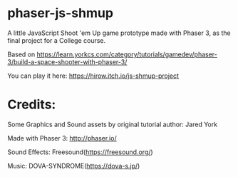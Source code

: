 # phaser-js-shmup
 A little JavaScript Shoot 'em Up game prototype made with Phaser 3, as the final project for a College course.
 
 Based on https://learn.yorkcs.com/category/tutorials/gamedev/phaser-3/build-a-space-shooter-with-phaser-3/
 
 You can play it here: https://hirow.itch.io/js-shmup-project
 
# Credits:

 Some Graphics and Sound assets by original tutorial author: Jared York
 
 Made with Phaser 3: http://phaser.io/
 
 Sound Effects: Freesound(https://freesound.org/)
 
 Music: DOVA-SYNDROME(https://dova-s.jp/)
